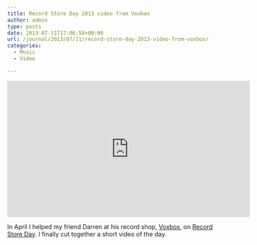```yaml
---
title: Record Store Day 2013 video from Voxbox
author: admin
type: posts
date: 2013-07-11T17:06:58+00:00
url: /journal/2013/07/11/record-store-day-2013-video-from-voxbox/
categories:
  - Music
  - Video

---
```

<iframe width="560" height="315" src="https://www.youtube.com/embed/nrn52nD6ntM" frameborder="0" allow="accelerometer; autoplay; encrypted-media; gyroscope; picture-in-picture" allowfullscreen></iframe>

In April I helped my friend Darren at his record shop, [Voxbox][1], on [Record Store Day][2]. I finally cut together a short video of the day.

 [1]: http://voxboxmusic.co.uk/ "Voxbox Music Edinburgh"
 [2]: http://www.recordstoreday.co.uk/
